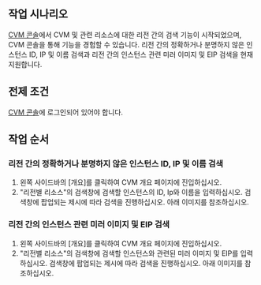 ## 작업 시나리오

[CVM 콘솔](https://console.cloud.tencent.com/cvm/index)에서 CVM 및 관련 리소스에 대한 리전 간의 검색 기능이 시작되었으며, CVM 콘솔을 통해 기능을 경험할 수 있습니다.
리전 간의 정확하거나 분명하지 않은 인스턴스 ID, IP 및 이름 검색과 리전 간의 인스턴스 관련 미러 이미지 및 EIP 검색을 현재 지원합니다.

## 전제 조건

[CVM 콘솔](https://console.cloud.tencent.com/cvm/index)에 로그인되어 있어야 합니다.

## 작업 순서

### 리전 간의 정확하거나 분명하지 않은 인스턴스 ID, IP 및 이름 검색

1. 왼쪽 사이드바의 [개요]를 클릭하여 CVM 개요 페이지에 진입하십시오.
2. "리전별 리소스"의 검색창에 검색할 인스턴스의 ID, Ip와 이름을 입력하십시오. 검색창에 팝업되는 제시에 따라 검색을 진행하십시오. 아래 이미지를 참조하십시오.

### 리전 간의 인스턴스 관련 미러 이미지 및 EIP 검색

1. 왼쪽 사이드바의 [개요]를 클릭하여 CVM 개요 페이지에 진입하십시오.
2. "리전별 리소스"의 검색창에 검색할 인스턴스와 관련된 미러 이미지 및 EIP를 입력하십시오. 검색창에 팝업되는 제시에 따라 검색을 진행하십시오. 아래 이미지를 참조하십시오.




